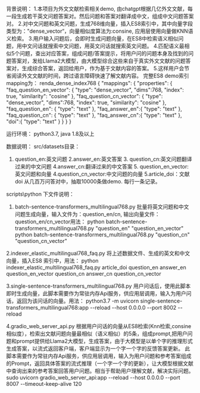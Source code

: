 背景说明：
  1.本项目为外文文献检索相关demo, 由chatgpt根据几亿外文文献，每一段生成若干英文问题答案对。然后问题和答案对翻译成中文，组成中文问题答案对。
  2.对中文问题和英文问题，生成768维向量，插入ES8索引中，其中向量字段类型为："dense_vector“，向量相似度算法为:consine, 应用层使用向量做KNN语义检索。
  3.用户输入问题后，会即时生成问题向量，在ES8中检索语义相似问题，用中文问话就搜索中文问题，用英文问话就搜索英文问题。
  4.匹配语义最相似5个问题，查出对应答案，组成问题/答案提示，将用户问的问题本身及找到的问题答案对，发给Llama2大模型，由大模型综合这些来自于真实外文文献的问题答案对，生成综合答案，返回给用户，作为基于文献内容的答案。
  5.这样用户会节省阅读外文文献的时间，跨过语言障碍快速了解文献内容。
  完整ES8 demo索引mapping为：
       renda_dense_index768
	{
	  "mappings": {
	    "properties": {
	      "faq_question_en_vector": {
		"type": "dense_vector",
		"dims":768,
		"index": true,
		"similarity": "cosine"
	      },
	      "faq_question_cn_vector": {
		"type": "dense_vector",
		"dims":768,
		"index": true,
		"similarity": "cosine"
	      },
	      "faq_question_en": {
		"type": "text"
	      },
	      "faq_answer_en":{
		"type": "text"
	      },
	      "faq_question_cn": {
		 "type": "text"
	      },
	      "faq_answer_cn":{
		"type": "text"
	      },
	      "doi":{
		"type": "text"
	      }
	    }
	  }
	}
	
运行环境：
  python3.7, java 1.8及以上

数据说明：
src/datasets目录：
1. question_en:英文问题 2.answer_en:英文答案 3. question_cn:英文问题翻译过来的中文问题 4.answer_cn:翻译过来的中文答案 5. question_en_vector:英文问题和向量 4.question_cn_vector:中文问题的向量 5.article_doi：文献doi
从几百万问答对中，抽取10000条做demo. 每行一条记录。


scripts\python 下文件说明：
1. batch-sentence-transformers_multilingual768.py
   批量将英文问题和中文问题生成向量，输入文件为：question_en/cn, 输出向量文件：question_en/cn_vector用法：
   python batch-sentence-transformers_multilingual768.py "question_en" "question_en_vector"
   python batch-sentence-transformers_multilingual768.py "question_cn" "question_cn_vector"
   
2.indexer_elastic_multilingual768_faq.py
   将上述数据文件、生成的英文和中文向量，插入ES8 索引中，用法：
   python indexer_elastic_multilingual768_faq.py article_doi question_en answer_en question_en_vector question_cn answer_cn question_cn_vector
   
3.single-sentence-transformers_multilingual768.py
   用户问话后，使用此脚本即时生成向量，此脚本需要作为常驻内存Api服务，供应用层调用，输入为用户问话，返回为该问话的向量。用法：
   python3.7 -m uvicorn single-sentence-transformers_multilingual768:app --reload --host 0.0.0.0 --port 8002 --reload
   
4.gradio_web_server_api.py
   根据用户问话的向量从ES8检索(Knn检索,consine相似度），检索出文献问题向量最相似（语义相似）的5条，组成prompt,把用户问题和prompt提供给Llama2大模型，生成答案，由于大模型是以单个字的推理形式生成答案，以流式返回客户端，客户端显示为一个字一个字的反馈答案更新。
   此脚本需要作为常驻内存Api服务，供应用层调用，输入为用户问题和参考答案组成的Prompt，返回具体答案的流式推理（一个字一个字的更新），让大模型根据文献中查询出来的参考答案回答用户问题。相当于帮助用户理解文献，解决实际问题。
   sudo uvicorn  gradio_web_server_api:app --reload --host 0.0.0.0 --port 8007 --timeout-keep-alive 120
   
 